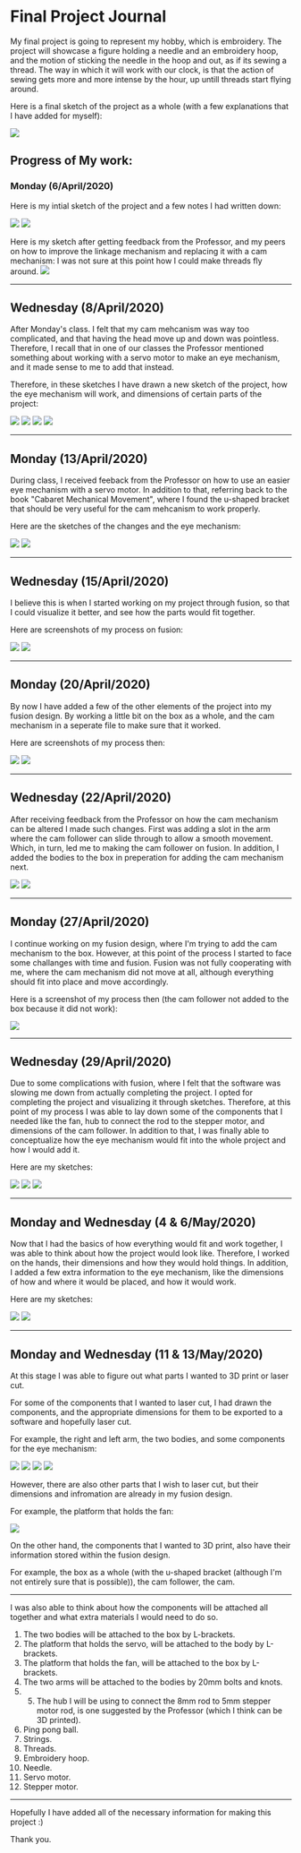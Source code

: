 # Final Project Journal

My final project is going to represent my hobby, which is embroidery. The project will showcase a figure holding a needle and an embroidery hoop, and the motion of sticking the needle in the hoop and out, as if its sewing a thread. The way in which it will work with our clock, is that the action of sewing gets more and more intense by the hour, up untill threads start flying around. 

Here is a final sketch of the project as a whole (with a few explanations that I have added for myself):

![](https://github.com/FatimaAlmaazmi/machineLab/blob/master/sketches/unnamed%20(1).jpg)


## Progress of My work:


### Monday (6/April/2020)

Here is my intial sketch of the project and a few notes I had written down:

![](https://github.com/FatimaAlmaazmi/machineLab/blob/master/sketches/IMG-5902.JPG)
![](https://github.com/FatimaAlmaazmi/machineLab/blob/master/sketches/IMG-5903.JPG)

Here is my sketch after getting feedback from the Professor, and my peers on how to improve the linkage mechanism and replacing it with a cam mechanism:
I was not sure at this point how I could make threads fly around.
![](https://github.com/FatimaAlmaazmi/machineLab/blob/master/sketches/2.jpg)


 ___
 
 
 ## Wednesday (8/April/2020)
 
After Monday's class. I felt that my cam mehcanism was way too complicated, and that having the head move up and down was pointless. Therefore, I recall that in one of our classes the Professor mentioned something about working with a servo motor to make an eye mechanism, and it made sense to me to add that instead.


Therefore, in these sketches I have drawn a new sketch of the project, how the eye mechanism will work, and dimensions of certain parts of the project:
 
 ![](https://github.com/FatimaAlmaazmi/machineLab/blob/master/sketches/IMG-5937.JPG)
 ![](https://github.com/FatimaAlmaazmi/machineLab/blob/master/sketches/IMG-5938.JPG)
 ![](https://github.com/FatimaAlmaazmi/machineLab/blob/master/sketches/IMG-5939.JPG)
 ![](https://github.com/FatimaAlmaazmi/machineLab/blob/master/sketches/IMG-5940.JPG)
 
 ___
 
 
 ## Monday (13/April/2020)
 
 During class, I received feeback from the Professor on how to use an easier eye mechanism with a servo motor. In addition to that, referring back to the book "Cabaret Mechanical Movement", where I found the u-shaped bracket that should be very useful for the cam mehcanism to work properly.
 
 Here are the sketches of the changes and the eye mechanism:
 
 ![](https://github.com/FatimaAlmaazmi/machineLab/blob/master/sketches/IMG-5983.JPG)
 ![](https://github.com/FatimaAlmaazmi/machineLab/blob/master/sketches/IMG-5984.JPG)
 

___


## Wednesday (15/April/2020)

I believe this is when I started working on my project through fusion, so that I could visualize it better, and see how the parts would fit together.

Here are screenshots of my process on fusion:

![](https://github.com/FatimaAlmaazmi/machineLab/blob/master/sketches/Screen%20Shot%202020-05-14%20at%203.43.04%20AM.png)
![](https://github.com/FatimaAlmaazmi/machineLab/blob/master/sketches/Screen%20Shot%202020-05-14%20at%203.44.32%20AM.png)

___

## Monday (20/April/2020)

By now I have added a few of the other elements of the project into my fusion design. By working a little bit on the box as a whole, and the cam mechanism in a seperate file to make sure that it worked.

Here are screenshots of my process then:

![](https://github.com/FatimaAlmaazmi/machineLab/blob/master/sketches/Screen%20Shot%202020-05-14%20at%203.52.17%20AM.png)
![](https://github.com/FatimaAlmaazmi/machineLab/blob/master/sketches/Screen%20Shot%202020-05-14%20at%203.53.28%20AM.png)


___

## Wednesday (22/April/2020)

After receiving feedback from the Professor on how the cam mechanism can be altered I made such changes. First was adding a slot in the arm where the cam follower can slide through to allow a smooth movement. Which, in turn, led me to making the cam follower on fusion. In addition, I added the bodies to the box in preperation for adding the cam mechanism next.


![](https://github.com/FatimaAlmaazmi/machineLab/blob/master/sketches/Screen%20Shot%202020-05-14%20at%204.01.31%20AM.png)
![](https://github.com/FatimaAlmaazmi/machineLab/blob/master/sketches/Screen%20Shot%202020-05-14%20at%204.03.14%20AM.png)


___

## Monday (27/April/2020)

I continue working on my fusion design, where I'm trying to add the cam mechanism to the box. However, at this point of the process I started to face some challanges with time and fusion. Fusion was not fully cooperating with me, where the cam mechanism did not move at all, although everything should fit into place and move accordingly.

Here is a screenshot of my process then (the cam follower not added to the box because it did not work):


![](https://github.com/FatimaAlmaazmi/machineLab/blob/master/sketches/Screen%20Shot%202020-05-14%20at%204.15.01%20AM.png)


___


## Wednesday (29/April/2020)

Due to some complications with fusion, where I felt that the software was slowing me down from actually completing the project. I opted for completing the project and visualizing it through sketches. Therefore, at this point of my process I was able to lay down some of the components that I needed like the fan, hub to connect the rod to the stepper motor, and dimensions of the cam follower. In addition to that, I was finally able to conceptualize how the eye mechanism would fit into the whole project and how I would add it.

Here are my sketches:

![](https://github.com/FatimaAlmaazmi/machineLab/blob/master/sketches/IMG-6134.JPG)
![](https://github.com/FatimaAlmaazmi/machineLab/blob/master/sketches/IMG-6135.JPG)
![](https://github.com/FatimaAlmaazmi/machineLab/blob/master/sketches/IMG-6136.JPG)


___

## Monday and Wednesday (4 & 6/May/2020)

Now that I had the basics of how everything would fit and work together, I was able to think about how the project would look like. Therefore, I worked on the hands, their dimensions and how they would hold things. In addition, I added a few extra information to the eye mechanism, like the dimensions of how and where it would be placed, and how it would work.

Here are my sketches:


![](https://github.com/FatimaAlmaazmi/machineLab/blob/master/sketches/IMG-6178.JPG)
![](https://github.com/FatimaAlmaazmi/machineLab/blob/master/sketches/IMG-6179.JPG)


___

## Monday and Wednesday (11 & 13/May/2020)

At this stage I was able to figure out what parts I wanted to 3D print or laser cut.


For some of the components that I wanted to laser cut, I had drawn the components, and the appropriate dimensions for them to be exported to a software and hopefully laser cut. 

For example, the right and left arm, the two bodies, and some components for the eye mechanism:

![](https://github.com/FatimaAlmaazmi/machineLab/blob/master/sketches/IMG-6329.JPG)
![](https://github.com/FatimaAlmaazmi/machineLab/blob/master/sketches/IMG-6327.JPG)
![](https://github.com/FatimaAlmaazmi/machineLab/blob/master/sketches/IMG-6328.JPG)
![](https://github.com/FatimaAlmaazmi/machineLab/blob/master/sketches/IMG-6330.JPG)


However, there are also other parts that I wish to laser cut, but their dimensions and infromation are already in my fusion design. 

For example, the platform that holds the fan:

![](https://github.com/FatimaAlmaazmi/machineLab/blob/master/sketches/Screen%20Shot%202020-05-14%20at%204.52.11%20AM.png)

On the other hand, the components that I wanted to 3D print, also have their information stored within the fusion design.

For example, the box as a whole (with the u-shaped bracket (although I'm not entirely sure that is possible)), the cam follower, the cam.

___

I was also able to think about how the components will be attached all together and what extra materials I would need to do so. 

1. The two bodies will be attached to the box by L-brackets.
2. The platform that holds the servo, will be attached to the body by L-brackets.
3. The platform that holds the fan, will be attached to the box by L-brackets.
4. The two arms will be attached to the bodies by 20mm bolts and knots.
6. 5. The hub I will be using to connect the 8mm rod to 5mm stepper motor rod, is one suggested by the Professor (which I think can be 3D printed).
7. Ping pong ball.
8. Strings.
9. Threads.
10. Embroidery hoop.
11. Needle.
12. Servo motor.
13. Stepper motor.

___

Hopefully I have added all of the necessary information for making this project :) 

Thank you.











